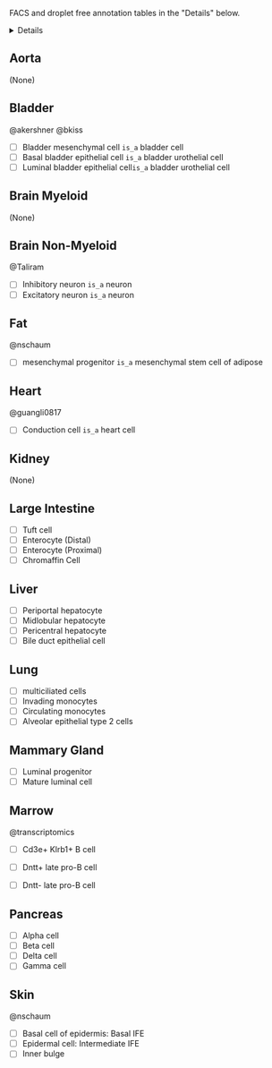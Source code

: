 
FACS and droplet free annotation tables in the "Details" below.

<details>

## FACS free annotation table

<table border="1" class="dataframe">
  <thead>
    <tr style="text-align: right;">
      <th>tissue</th>
      <th>cell_ontology_class</th>
      <th>free_annotation</th>
      <th>n_cells</th>
    </tr>
  </thead>
  <tbody>
    <tr>
      <td>Aorta</td>
      <td>endothelial cell</td>
      <td>endothelial cells_1</td>
      <td>74</td>
    </tr>
    <tr>
      <td>Aorta</td>
      <td>endothelial cell</td>
      <td>endothelial cells_2</td>
      <td>70</td>
    </tr>
    <tr>
      <td>Aorta</td>
      <td>endothelial cell</td>
      <td>endothelial cells_3</td>
      <td>44</td>
    </tr>
    <tr>
      <td>Bladder</td>
      <td>bladder cell</td>
      <td>Bladder mesenchymal cell</td>
      <td>695</td>
    </tr>
    <tr>
      <td>Bladder</td>
      <td>bladder urothelial cell</td>
      <td>Basal bladder epithelial cell</td>
      <td>101</td>
    </tr>
    <tr>
      <td>Bladder</td>
      <td>bladder urothelial cell</td>
      <td>Luminal bladder epithelial cell</td>
      <td>582</td>
    </tr>
    <tr>
      <td>Brain_Non-Myeloid</td>
      <td>neuron</td>
      <td>excitatory neurons and some neuronal stem cells</td>
      <td>194</td>
    </tr>
    <tr>
      <td>Brain_Non-Myeloid</td>
      <td>neuron</td>
      <td>inhibitory neurons</td>
      <td>87</td>
    </tr>
    <tr>
      <td>Fat</td>
      <td>mesenchymal stem cell of adipose</td>
      <td>mesenchymal progenitor</td>
      <td>2107</td>
    </tr>
    <tr>
      <td>Large_Intestine</td>
      <td>Brush cell of epithelium proper of large intes...</td>
      <td>Tuft cell</td>
      <td>63</td>
    </tr>
    <tr>
      <td>Large_Intestine</td>
      <td>enterocyte of epithelium of large intestine</td>
      <td>Enterocyte (Distal)</td>
      <td>191</td>
    </tr>
    <tr>
      <td>Large_Intestine</td>
      <td>enterocyte of epithelium of large intestine</td>
      <td>Enterocyte (Proximal)</td>
      <td>773</td>
    </tr>
    <tr>
      <td>Large_Intestine</td>
      <td>enteroendocrine cell</td>
      <td>Chromaffin Cell</td>
      <td>59</td>
    </tr>
    <tr>
      <td>Large_Intestine</td>
      <td>epithelial cell of large intestine</td>
      <td>Lgr5+ amplifying undifferentiated cell (Distal)</td>
      <td>106</td>
    </tr>
    <tr>
      <td>Large_Intestine</td>
      <td>epithelial cell of large intestine</td>
      <td>Lgr5+ amplifying undifferentiated cell (Proximal)</td>
      <td>172</td>
    </tr>
    <tr>
      <td>Large_Intestine</td>
      <td>epithelial cell of large intestine</td>
      <td>Lgr5+ undifferentiated cell (Distal)</td>
      <td>343</td>
    </tr>
    <tr>
      <td>Large_Intestine</td>
      <td>epithelial cell of large intestine</td>
      <td>Lgr5+ undifferentiated cell (Proximal)</td>
      <td>528</td>
    </tr>
    <tr>
      <td>Large_Intestine</td>
      <td>epithelial cell of large intestine</td>
      <td>Lgr5- amplifying undifferentiated cell</td>
      <td>576</td>
    </tr>
    <tr>
      <td>Large_Intestine</td>
      <td>epithelial cell of large intestine</td>
      <td>Lgr5- undifferentiated cell</td>
      <td>294</td>
    </tr>
    <tr>
      <td>Large_Intestine</td>
      <td>large intestine goblet cell</td>
      <td>Goblet cell (Distal)</td>
      <td>471</td>
    </tr>
    <tr>
      <td>Large_Intestine</td>
      <td>large intestine goblet cell</td>
      <td>Goblet cell (Proximal)</td>
      <td>264</td>
    </tr>
    <tr>
      <td>Large_Intestine</td>
      <td>large intestine goblet cell</td>
      <td>Goblet cell, top of crypt (Distal)</td>
      <td>98</td>
    </tr>
    <tr>
      <td>Liver</td>
      <td>endothelial cell of hepatic sinusoid</td>
      <td>endothelial cell</td>
      <td>182</td>
    </tr>
    <tr>
      <td>Liver</td>
      <td>natural killer cell</td>
      <td>NK/NKT cells</td>
      <td>39</td>
    </tr>
    <tr>
      <td>Lung</td>
      <td>ciliated columnar cell of tracheobronchial tree</td>
      <td>multiciliated cells</td>
      <td>25</td>
    </tr>
    <tr>
      <td>Lung</td>
      <td>classical monocyte</td>
      <td>invading monocytes</td>
      <td>90</td>
    </tr>
    <tr>
      <td>Lung</td>
      <td>epithelial cell of lung</td>
      <td>alveolar epithelial type 1 cells, alveolar epi...</td>
      <td>113</td>
    </tr>
    <tr>
      <td>Lung</td>
      <td>leukocyte</td>
      <td>mast cells and unknown immune cells</td>
      <td>35</td>
    </tr>
    <tr>
      <td>Lung</td>
      <td>monocyte</td>
      <td>circulating monocytes</td>
      <td>65</td>
    </tr>
    <tr>
      <td>Lung</td>
      <td>myeloid cell</td>
      <td>dendritic cells, alveolar macrophages, and int...</td>
      <td>85</td>
    </tr>
    <tr>
      <td>Mammary_Gland</td>
      <td>luminal epithelial cell of mammary gland</td>
      <td>luminal progenitor</td>
      <td>411</td>
    </tr>
    <tr>
      <td>Mammary_Gland</td>
      <td>luminal epithelial cell of mammary gland</td>
      <td>mature luminal cell</td>
      <td>167</td>
    </tr>
    <tr>
      <td>Marrow</td>
      <td>B cell</td>
      <td>Cd3e+ Klrb1+ B cell</td>
      <td>44</td>
    </tr>
    <tr>
      <td>Marrow</td>
      <td>late pro-B cell</td>
      <td>Dntt+ late pro-B cell</td>
      <td>117</td>
    </tr>
    <tr>
      <td>Marrow</td>
      <td>late pro-B cell</td>
      <td>Dntt- late pro-B cell</td>
      <td>189</td>
    </tr>
    <tr>
      <td>Marrow</td>
      <td>precursor B cell</td>
      <td>pre-B cell (Philadelphia nomenclature)</td>
      <td>517</td>
    </tr>
    <tr>
      <td>Pancreas</td>
      <td>endothelial cell</td>
      <td>endothelial cell</td>
      <td>66</td>
    </tr>
    <tr>
      <td>Pancreas</td>
      <td>leukocyte</td>
      <td>immune cell</td>
      <td>54</td>
    </tr>
    <tr>
      <td>Pancreas</td>
      <td>pancreatic A cell</td>
      <td>pancreatic A cell</td>
      <td>390</td>
    </tr>
    <tr>
      <td>Pancreas</td>
      <td>pancreatic D cell</td>
      <td>pancreatic D cell</td>
      <td>140</td>
    </tr>
    <tr>
      <td>Pancreas</td>
      <td>pancreatic PP cell</td>
      <td>pancreatic PP cell</td>
      <td>73</td>
    </tr>
    <tr>
      <td>Pancreas</td>
      <td>pancreatic acinar cell</td>
      <td>acinar cell</td>
      <td>182</td>
    </tr>
    <tr>
      <td>Pancreas</td>
      <td>pancreatic ductal cell</td>
      <td>ductal cell</td>
      <td>161</td>
    </tr>
    <tr>
      <td>Pancreas</td>
      <td>pancreatic stellate cell</td>
      <td>stellate cell</td>
      <td>49</td>
    </tr>
    <tr>
      <td>Pancreas</td>
      <td>type B pancreatic cell</td>
      <td>beta cell</td>
      <td>449</td>
    </tr>
    <tr>
      <td>Skin</td>
      <td>basal cell of epidermis</td>
      <td>Basal IFE</td>
      <td>562</td>
    </tr>
    <tr>
      <td>Skin</td>
      <td>epidermal cell</td>
      <td>Intermediate IFE</td>
      <td>276</td>
    </tr>
    <tr>
      <td>Skin</td>
      <td>keratinocyte stem cell</td>
      <td>Inner Bulge</td>
      <td>573</td>
    </tr>
    <tr>
      <td>Skin</td>
      <td>keratinocyte stem cell</td>
      <td>Outer Bulge</td>
      <td>831</td>
    </tr>
    <tr>
      <td>Skin</td>
      <td>leukocyte</td>
      <td>Leukocyte</td>
      <td>15</td>
    </tr>
    <tr>
      <td>Skin</td>
      <td>stem cell of epidermis</td>
      <td>Replicating Basal IFE</td>
      <td>53</td>
    </tr>
    <tr>
      <td>Thymus</td>
      <td>DN1 thymic pro-T cell</td>
      <td>DN1 thymocytes</td>
      <td>32</td>
    </tr>
    <tr>
      <td>Thymus</td>
      <td>immature T cell</td>
      <td>DN4-DP in transition Cd69 negative rapidly div...</td>
      <td>135</td>
    </tr>
    <tr>
      <td>Thymus</td>
      <td>immature T cell</td>
      <td>DN4-DP in transition Cd69 negative thymocytes</td>
      <td>540</td>
    </tr>
    <tr>
      <td>Thymus</td>
      <td>immature T cell</td>
      <td>DN4-DP in transition Cd69 negative thyomcytes</td>
      <td>39</td>
    </tr>
    <tr>
      <td>Thymus</td>
      <td>immature T cell</td>
      <td>DN4-DP in transition Cd69 positive thymocytes</td>
      <td>563</td>
    </tr>
    <tr>
      <td>Thymus</td>
      <td>professional antigen presenting cell</td>
      <td>antigen presenting cell</td>
      <td>40</td>
    </tr>
    <tr>
      <td>Tongue</td>
      <td>basal cell of epidermis</td>
      <td>basal cells</td>
      <td>729</td>
    </tr>
    <tr>
      <td>Tongue</td>
      <td>basal cell of epidermis</td>
      <td>differentiating basal cells</td>
      <td>161</td>
    </tr>
    <tr>
      <td>Tongue</td>
      <td>basal cell of epidermis</td>
      <td>proliferating</td>
      <td>196</td>
    </tr>
    <tr>
      <td>Tongue</td>
      <td>keratinocyte</td>
      <td>differentiated keratinocyte</td>
      <td>182</td>
    </tr>
    <tr>
      <td>Tongue</td>
      <td>keratinocyte</td>
      <td>filiform differentiated keratinocytes</td>
      <td>27</td>
    </tr>
    <tr>
      <td>Tongue</td>
      <td>keratinocyte</td>
      <td>suprabasal differentiating keratinocytes</td>
      <td>121</td>
    </tr>
  </tbody>
</table>


## Droplet free annotations

<table border="1" class="dataframe">
  <thead>
    <tr style="text-align: right;">
      <th>tissue</th>
      <th>cell_ontology_class</th>
      <th>free_annotation</th>
      <th>n_cells</th>
    </tr>
  </thead>
  <tbody>
    <tr>
      <td>Bladder</td>
      <td>bladder cell</td>
      <td>Bladder mesenchymal cell</td>
      <td>1203</td>
    </tr>
    <tr>
      <td>Bladder</td>
      <td>bladder urothelial cell</td>
      <td>Basal bladder epithelial cell</td>
      <td>498</td>
    </tr>
    <tr>
      <td>Bladder</td>
      <td>bladder urothelial cell</td>
      <td>Luminal bladder epithelial cell</td>
      <td>669</td>
    </tr>
    <tr>
      <td>Bladder</td>
      <td>leukocyte</td>
      <td>Monocyte/Macrophage</td>
      <td>73</td>
    </tr>
    <tr>
      <td>Liver</td>
      <td>duct epithelial cell</td>
      <td>bile duct epithelial cells</td>
      <td>27</td>
    </tr>
    <tr>
      <td>Liver</td>
      <td>endothelial cell of hepatic sinusoid</td>
      <td>endothelial cells</td>
      <td>28</td>
    </tr>
    <tr>
      <td>Liver</td>
      <td>hepatocyte</td>
      <td>midlobular female</td>
      <td>234</td>
    </tr>
    <tr>
      <td>Liver</td>
      <td>hepatocyte</td>
      <td>midlobular male</td>
      <td>526</td>
    </tr>
    <tr>
      <td>Liver</td>
      <td>hepatocyte</td>
      <td>pericentral female</td>
      <td>274</td>
    </tr>
    <tr>
      <td>Liver</td>
      <td>hepatocyte</td>
      <td>pericentral male</td>
      <td>159</td>
    </tr>
    <tr>
      <td>Liver</td>
      <td>hepatocyte</td>
      <td>periportal female</td>
      <td>308</td>
    </tr>
    <tr>
      <td>Liver</td>
      <td>hepatocyte</td>
      <td>periportal male</td>
      <td>263</td>
    </tr>
    <tr>
      <td>Liver</td>
      <td>leukocyte</td>
      <td>immune cells</td>
      <td>26</td>
    </tr>
    <tr>
      <td>Lung</td>
      <td>ciliated columnar cell of tracheobronchial tree</td>
      <td>multiciliated cells</td>
      <td>49</td>
    </tr>
    <tr>
      <td>Lung</td>
      <td>classical monocyte</td>
      <td>invading monocytes</td>
      <td>161</td>
    </tr>
    <tr>
      <td>Lung</td>
      <td>myeloid cell</td>
      <td>dendritic cells and interstital macrophages</td>
      <td>87</td>
    </tr>
    <tr>
      <td>Lung</td>
      <td>non-classical monocyte</td>
      <td>circulating monocytes</td>
      <td>220</td>
    </tr>
    <tr>
      <td>Lung</td>
      <td>type II pneumocyte</td>
      <td>alveolar epithelial type 2 cells</td>
      <td>89</td>
    </tr>
    <tr>
      <td>Mammary_Gland</td>
      <td>luminal epithelial cell of mammary gland</td>
      <td>luminal progenitor cell</td>
      <td>243</td>
    </tr>
    <tr>
      <td>Mammary_Gland</td>
      <td>luminal epithelial cell of mammary gland</td>
      <td>mature luminal cell</td>
      <td>216</td>
    </tr>
    <tr>
      <td>Thymus</td>
      <td>DN1 thymic pro-T cell</td>
      <td>DN1 thymocytes</td>
      <td>44</td>
    </tr>
    <tr>
      <td>Thymus</td>
      <td>immature T cell</td>
      <td>DN3-DN4 thymocytes</td>
      <td>33</td>
    </tr>
    <tr>
      <td>Thymus</td>
      <td>immature T cell</td>
      <td>DN4-DP in transition Cd69 negative rapidly div...</td>
      <td>219</td>
    </tr>
    <tr>
      <td>Thymus</td>
      <td>immature T cell</td>
      <td>DN4-DP in transition Cd69 negative thymocytes</td>
      <td>71</td>
    </tr>
    <tr>
      <td>Thymus</td>
      <td>immature T cell</td>
      <td>DN4-DP in transition Cd69 positive thymocytes</td>
      <td>187</td>
    </tr>
    <tr>
      <td>Thymus</td>
      <td>immature T cell</td>
      <td>DN4-DP in transition Cd69_negative thymocytes</td>
      <td>334</td>
    </tr>
    <tr>
      <td>Thymus</td>
      <td>immature T cell</td>
      <td>DN4-DP transition Cd69 low thymocytes</td>
      <td>227</td>
    </tr>
    <tr>
      <td>Thymus</td>
      <td>immature T cell</td>
      <td>DN4-DP transition Cd69 negative rapidly dividi...</td>
      <td>283</td>
    </tr>
    <tr>
      <td>Thymus</td>
      <td>professional antigen presenting cell</td>
      <td>antigen presenting cells</td>
      <td>31</td>
    </tr>
    <tr>
      <td>Tongue</td>
      <td>basal cell of epidermis</td>
      <td>basal cells</td>
      <td>3345</td>
    </tr>
    <tr>
      <td>Tongue</td>
      <td>basal cell of epidermis</td>
      <td>proliferating</td>
      <td>1079</td>
    </tr>
    <tr>
      <td>Tongue</td>
      <td>keratinocyte</td>
      <td>differentiated</td>
      <td>1095</td>
    </tr>
    <tr>
      <td>Tongue</td>
      <td>keratinocyte</td>
      <td>filiform differentiated</td>
      <td>199</td>
    </tr>
    <tr>
      <td>Tongue</td>
      <td>keratinocyte</td>
      <td>suprabasal differentiated</td>
      <td>967</td>
    </tr>
    <tr>
      <td>Tongue</td>
      <td>keratinocyte</td>
      <td>suprabasal differentiating</td>
      <td>815</td>
    </tr>
  </tbody>
</table>
</details>

## Aorta

(None)

## Bladder

@akershner @bkiss

- [ ] Bladder mesenchymal cell `is_a` bladder cell
- [ ] Basal bladder epithelial cell `is_a` bladder urothelial cell
- [ ] Luminal bladder epithelial cell`is_a` bladder urothelial cell

## Brain Myeloid

(None)

## Brain Non-Myeloid

@Taliram

- [ ] Inhibitory neuron `is_a` neuron
- [ ] Excitatory neuron `is_a` neuron

## Fat

@nschaum

- [ ] mesenchymal progenitor `is_a` mesenchymal stem cell of adipose

## Heart

@guangli0817

- [ ] Conduction cell `is_a` heart cell

## Kidney

(None)

## Large Intestine

- [ ] Tuft cell
- [ ] Enterocyte (Distal)
- [ ] Enterocyte (Proximal)
- [ ] Chromaffin Cell

## Liver

- [ ] Periportal hepatocyte
- [ ] Midlobular hepatocyte
- [ ] Pericentral hepatocyte
- [ ] Bile duct epithelial cell

## Lung

- [ ] multiciliated cells
- [ ] Invading monocytes
- [ ] Circulating monocytes
- [ ] Alveolar epithelial type 2 cells

## Mammary Gland

- [ ] Luminal progenitor
- [ ] Mature luminal cell

## Marrow

@transcriptomics

- [ ] Cd3e+ Klrb1+ B cell
- [ ] Dntt+ late pro-B cell
- [ ] Dntt- late pro-B cell


## Pancreas

- [ ] Alpha cell
- [ ] Beta cell
- [ ] Delta cell
- [ ] Gamma cell

## Skin

@nschaum

- [ ] Basal cell of epidermis: Basal IFE
- [ ] Epidermal cell: Intermediate IFE
- [ ] Inner bulge